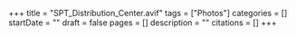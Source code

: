 +++
title = "SPT_Distribution_Center.avif"
tags = ["Photos"]
categories = []
startDate = ""
draft = false
pages = []
description = ""
citations = []
+++
